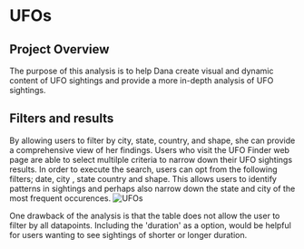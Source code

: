 # UFOs
## Project Overview

The purpose of this analysis is to help Dana create visual and dynamic content of UFO sightings and provide a more in-depth analysis of UFO sightings.

## Filters and results
By allowing users to filter by city, state, country, and shape, she can provide a comprehensive view of her findings. 
Users who visit the UFO Finder web page are able to select multilple criteria to narrow down their UFO sightings results. 
In order to execute the search, users can opt from the following filters; date, city , state country and shape. This allows users to identify patterns in sightings and perhaps also narrow down the state and city of the most frequent occurences. 
 ![UFOs](https://github.com/adie1717/UFOs/static/Table_image.PNG)
 
One drawback of the analysis is that the table does not allow the user to filter by all datapoints. Including the 'duration' as a option, would be helpful for users wanting to see sightings of shorter or longer duration. 



